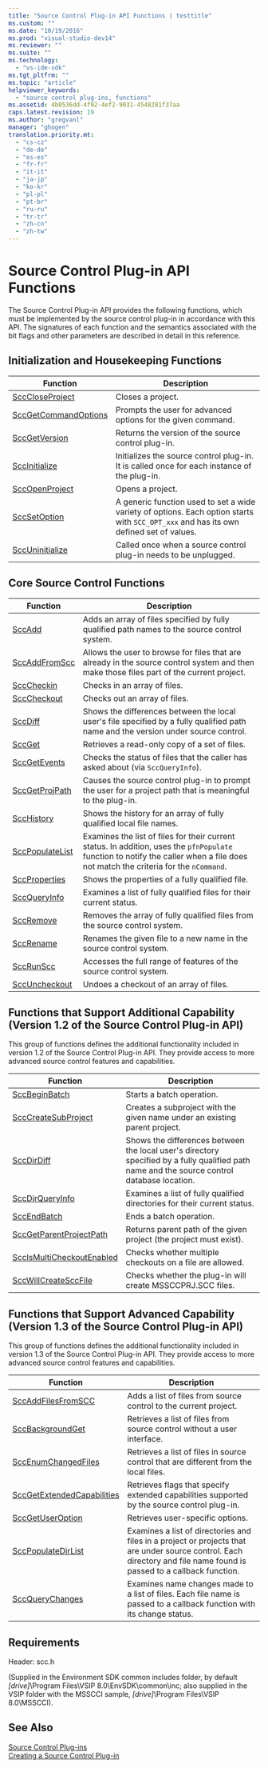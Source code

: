 ```yaml
---
title: "Source Control Plug-in API Functions | testtitle"
ms.custom: ""
ms.date: "10/19/2016"
ms.prod: "visual-studio-dev14"
ms.reviewer: ""
ms.suite: ""
ms.technology: 
  - "vs-ide-sdk"
ms.tgt_pltfrm: ""
ms.topic: "article"
helpviewer_keywords: 
  - "source control plug-ins, functions"
ms.assetid: 4b0536dd-4f92-4ef2-9031-4548281f37aa
caps.latest.revision: 19
ms.author: "gregvanl"
manager: "ghogen"
translation.priority.mt: 
  - "cs-cz"
  - "de-de"
  - "es-es"
  - "fr-fr"
  - "it-it"
  - "ja-jp"
  - "ko-kr"
  - "pl-pl"
  - "pt-br"
  - "ru-ru"
  - "tr-tr"
  - "zh-cn"
  - "zh-tw"
---
```

# Source Control Plug-in API Functions
The Source Control Plug-in API provides the following functions, which must be implemented by the source control plug-in in accordance with this API. The signatures of each function and the semantics associated with the bit flags and other parameters are described in detail in this reference.  
  
## Initialization and Housekeeping Functions  
  
|Function|Description|  
|--------------|-----------------|  
|[SccCloseProject](../extensibility/scccloseproject-function.md)|Closes a project.|  
|[SccGetCommandOptions](../extensibility/sccgetcommandoptions-function.md)|Prompts the user for advanced options for the given command.|  
|[SccGetVersion](../extensibility/sccgetversion-function.md)|Returns the version of the source control plug-in.|  
|[SccInitialize](../extensibility/sccinitialize-function.md)|Initializes the source control plug-in. It is called once for each instance of the plug-in.|  
|[SccOpenProject](../extensibility/sccopenproject-function.md)|Opens a project.|  
|[SccSetOption](../extensibility/sccsetoption-function.md)|A generic function used to set a wide variety of options. Each option starts with `SCC_OPT_xxx` and has its own defined set of values.|  
|[SccUninitialize](../extensibility/sccuninitialize-function.md)|Called once when a source control plug-in needs to be unplugged.|  
  
## Core Source Control Functions  
  
|Function|Description|  
|--------------|-----------------|  
|[SccAdd](../extensibility/sccadd-function.md)|Adds an array of files specified by fully qualified path names to the source control system.|  
|[SccAddFromScc](../extensibility/sccaddfromscc-function.md)|Allows the user to browse for files that are already in the source control system and then make those files part of the current project.|  
|[SccCheckin](../extensibility/scccheckin-function.md)|Checks in an array of files.|  
|[SccCheckout](../extensibility/scccheckout-function.md)|Checks out an array of files.|  
|[SccDiff](../extensibility/sccdiff-function.md)|Shows the differences between the local user's file specified by a fully qualified path name and the version under source control.|  
|[SccGet](../extensibility/sccget-function.md)|Retrieves a read-only copy of a set of files.|  
|[SccGetEvents](../extensibility/sccgetevents-function.md)|Checks the status of files that the caller has asked about (via `SccQueryInfo`).|  
|[SccGetProjPath](../extensibility/sccgetprojpath-function.md)|Causes the source control plug-in to prompt the user for a project path that is meaningful to the plug-in.|  
|[SccHistory](../extensibility/scchistory-function.md)|Shows the history for an array of fully qualified local file names.|  
|[SccPopulateList](../extensibility/sccpopulatelist-function.md)|Examines the list of files for their current status. In addition, uses the `pfnPopulate` function to notify the caller when a file does not match the criteria for the `nCommand`.|  
|[SccProperties](../extensibility/sccproperties-function.md)|Shows the properties of a fully qualified file.|  
|[SccQueryInfo](../extensibility/sccqueryinfo-function.md)|Examines a list of fully qualified files for their current status.|  
|[SccRemove](../extensibility/sccremove-function.md)|Removes the array of fully qualified files from the source control system.|  
|[SccRename](../extensibility/sccrename-function.md)|Renames the given file to a new name in the source control system.|  
|[SccRunScc](../extensibility/sccrunscc-function.md)|Accesses the full range of features of the source control system.|  
|[SccUncheckout](../extensibility/sccuncheckout-function.md)|Undoes a checkout of an array of files.|  
  
## Functions that Support Additional Capability (Version 1.2 of the Source Control Plug-in API)  
 This group of functions defines the additional functionality included in version 1.2 of the Source Control Plug-in API. They provide access to more advanced source control features and capabilities.  
  
|Function|Description|  
|--------------|-----------------|  
|[SccBeginBatch](../extensibility/sccbeginbatch-function.md)|Starts a batch operation.|  
|[SccCreateSubProject](../extensibility/scccreatesubproject-function.md)|Creates a subproject with the given name under an existing parent project.|  
|[SccDirDiff](../extensibility/sccdirdiff-function.md)|Shows the differences between the local user's directory specified by a fully qualified path name and the source control database location.|  
|[SccDirQueryInfo](../extensibility/sccdirqueryinfo-function.md)|Examines a list of fully qualified directories for their current status.|  
|[SccEndBatch](../extensibility/sccendbatch-function.md)|Ends a batch operation.|  
|[SccGetParentProjectPath](../extensibility/sccgetparentprojectpath-function.md)|Returns parent path of the given project (the project must exist).|  
|[SccIsMultiCheckoutEnabled](../extensibility/sccismulticheckoutenabled-function.md)|Checks whether multiple checkouts on a file are allowed.|  
|[SccWillCreateSccFile](../extensibility/sccwillcreatesccfile-function.md)|Checks whether the plug-in will create MSSCCPRJ.SCC files.|  
  
## Functions that Support Advanced Capability (Version 1.3 of the Source Control Plug-in API)  
 This group of functions defines the additional functionality included in version 1.3 of the Source Control Plug-in API. They provide access to more advanced source control features and capabilities.  
  
|Function|Description|  
|--------------|-----------------|  
|[SccAddFilesFromSCC](../extensibility/sccaddfilesfromscc-function.md)|Adds a list of files from source control to the current project.|  
|[SccBackgroundGet](../extensibility/sccbackgroundget-function.md)|Retrieves a list of files from source control without a user interface.|  
|[SccEnumChangedFiles](../extensibility/sccenumchangedfiles-function.md)|Retrieves a list of files in source control that are different from the local files.|  
|[SccGetExtendedCapabilities](../extensibility/sccgetextendedcapabilities-function.md)|Retrieves flags that specify extended capabilities supported by the source control plug-in.|  
|[SccGetUserOption](../extensibility/sccgetuseroption-function.md)|Retrieves user-specific options.|  
|[SccPopulateDirList](../extensibility/sccpopulatedirlist-function.md)|Examines a list of directories and files in a project or projects that are under source control. Each directory and file name found is passed to a callback function.|  
|[SccQueryChanges](../extensibility/sccquerychanges-function.md)|Examines name changes made to a list of files. Each file name is passed to a callback function with its change status.|  
  
## Requirements  
 Header: scc.h  
  
 (Supplied in the Environment SDK common includes folder, by default *[drive]*\Program Files\VSIP 8.0\EnvSDK\common\inc; also supplied in the VSIP folder with the MSSCCI sample, *[drive]*\Program Files\VSIP 8.0\MSSCCI).  
  
## See Also  
 [Source Control Plug-ins](../extensibility/source-control-plug-ins.md)   
 [Creating a Source Control Plug-in](../extensibility-internals/creating-a-source-control-plug-in.md)